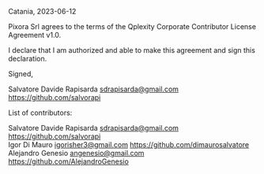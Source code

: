 Catania, 2023-06-12

Pixora Srl agrees to the terms of the Qplexity Corporate Contributor License
Agreement v1.0.

I declare that I am authorized and able to make this agreement and sign this
declaration.

Signed,

Salvatore Davide Rapisarda sdrapisarda@gmail.com https://github.com/salvorapi

List of contributors:

Salvatore Davide Rapisarda sdrapisarda@gmail.com https://github.com/salvorapi <br />
Igor Di Mauro igorisher3@gmail.com https://github.com/dimaurosalvatore <br />
Alejandro Genesio angenesio@gmail.com https://github.com/AlejandroGenesio <br />
